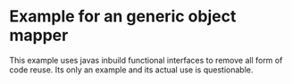 # Example for an generic object mapper

This example uses javas inbuild functional interfaces to remove all form of code reuse.
Its only an example and its actual use is questionable.
